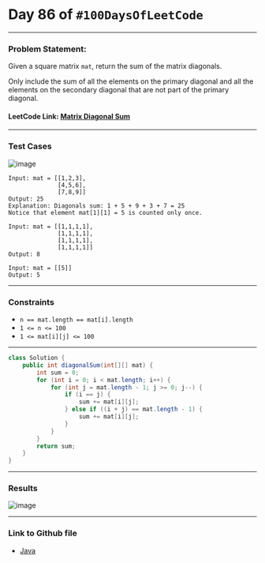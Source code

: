 # Day 86 of `#100DaysOfLeetCode`

___
### Problem Statement:  
Given a square matrix `mat`, return the sum of the matrix diagonals.

Only include the sum of all the elements on the primary diagonal and all the elements on the secondary diagonal that are not part of the primary diagonal.

#### LeetCode Link: [Matrix Diagonal Sum](https://leetcode.com/problems/matrix-diagonal-sum/description/?envType=study-plan-v2&envId=programming-skills)
___


### Test Cases
![image](https://github.com/studentdevelops/100DaysOfLeetCode/assets/31382363/374dd7f5-ff13-40f8-90ed-ba86404256fc)
```
Input: mat = [[1,2,3],
              [4,5,6],
              [7,8,9]]
Output: 25
Explanation: Diagonals sum: 1 + 5 + 9 + 3 + 7 = 25
Notice that element mat[1][1] = 5 is counted only once.
```
```
Input: mat = [[1,1,1,1],
              [1,1,1,1],
              [1,1,1,1],
              [1,1,1,1]]
Output: 8
```
```
Input: mat = [[5]]
Output: 5
```
___

### Constraints 
* `n == mat.length == mat[i].length`
* `1 <= n <= 100`
* `1 <= mat[i][j] <= 100`

___
```java
class Solution {
    public int diagonalSum(int[][] mat) {
        int sum = 0;
        for (int i = 0; i < mat.length; i++) {
            for (int j = mat.length - 1; j >= 0; j--) {
                if (i == j) {
                    sum += mat[i][j];
                } else if ((i + j) == mat.length - 1) {
                    sum += mat[i][j];
                }
            }
        }
        return sum;
    }
}
```
___
### Results
![image](https://github.com/studentdevelops/100DaysOfLeetCode/assets/31382363/1313de7a-d153-43fd-9e8b-a25d54e71333)

___

### Link to Github file  
* [Java](https://github.com/studentdevelops/100DaysOfLeetCode/blob/dc69744fbb1b4af3d120b003c9bb19d9d25d3f04/Day86_Matrix_Diagonal_Sum/code.java)
